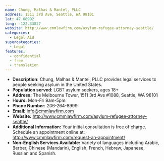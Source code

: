 ```yaml
---
name: Chung, Malhas & Mantel, PLLC
address: 1511 3rd Ave, Seattle, WA 98101
lat: 47.60992
long: -122.33827
website: http://www.cmmlawfirm.com/asylum-refugee-attorney-seattle/
categories:
  - Legal Aid
supercategories:
  - Legal
features:
  - confidential
  - free
  - translation
---
```

- **Description:** Chung, Malhas & Mantel, PLLC provides legal services to people seeking asylum in the United States.
- **Population served:** LGBT asylum seekers, ages 18+
- **Address:** The Melbourne Tower, 1511 3rd Ave #1088, Seattle, WA 98101
- **Hours:** Mon-Fri 9am-5pm
- **Phone Number:** 206-264-8999
- **Email:** info@cmmlawfirm.com
- **Website:** <http://www.cmmlawfirm.com/asylum-refugee-attorney-seattle/>
- **Additional Information:** Your initial consultation is free of charge. Schedule an appointment online at: <http://www.cmmlawfirm.com/request-an-appointment/>
- **Non-English Services Available:** Variety of languages including Arabic, Berber, Chinese (Mandarin), English, French, Hebrew, Japanese, Russian and Spanish.
